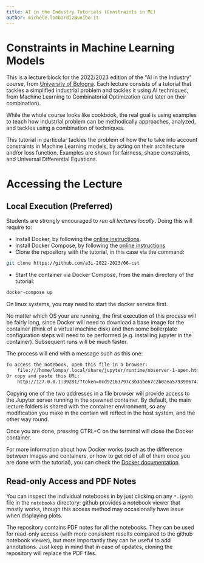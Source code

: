 ```yaml
---
title: AI in the Industry Tutorials (Constraints in ML)
author: michele.lombardi2@unibo.it
---
```


# Constraints in Machine Learning Models #

This is a lecture block for the 2022/2023 edition of the "AI in the Industry" course, from [University of Bologna](https://www.unibo.it). Each lecture consists of a tutorial that tackles a simplified industrial problem and tackles it using AI techniques, from Machine Learning to Combinatorial Optimization (and later on their combination).

While the whole course looks like cookbook, the real goal is using examples to teach how industrial problem can be methodically approaches, analyzed, and tackles using a combination of techniques.

This tutorial in particular tackles the problem of how the to take into account constraints in Machine Learning models, by acting on their architecture and/or loss function. Examples are shown for fairness, shape constraints, and Universal Differential Equations.

# Accessing the Lecture #

## Local Execution (Preferred) ##

Students are strongly encouraged to _run all lectures locally_. Doing this will require to:

* Install Docker, by following the [online instructions](https://docs.docker.com/get-docker/).
* Install Docker Compose, by following the [online
instructions](https://docs.docker.com/compose/install/)
* Clone the repository with the tutorial, in this case via the command:
```sh
git clone https://github.com/a3i-2022-2023/06-cst
```
* Start the container via Docker Compose, from the main directory of the
tutorial:
```sh
docker-compose up
```

On linux systems, you may need to start the docker service first.

No matter which OS your are running, the first execution of this process will be fairly long, since Docker will need to download a base image for the container (think of a virtual machine disk) and then some boilerplate configuration steps will need to be performed (e.g. installing jupyter in the container). Subsequent runs will be much faster.

The process will end with a message such as this one:
```sh
To access the notebook, open this file in a browser:
    file:///home/lompa/.local/share/jupyter/runtime/nbserver-1-open.html
Or copy and paste this URL:
    http://127.0.0.1:39281/?token=0cd92163797c3b3abe67c2b0aea57939867477d6068708a2
```
Copying one of the two addresses in a file browser will provide access to the Jupyter server running in the spawned container. By default, the main lecture folders is shared with the container environment, so any modification you make in the contain will reflect in the host system, and the other way round.

Once you are done, pressing CTRL+C on the terminal will close the Docker container.

For more information about how Docker works (such as the difference between images and containers, or how to get rid of all of them once you are done with the tutorial), you can check the [Docker documentation](https://docs.docker.com/).

## Read-only Access and PDF Notes ##

You can inspect the individual notebooks in by just clicking on any `*.ipynb` file in the `notebooks` directory: github provides a notebook viewer that mostly works, though this access method may occasionally have issue when displaying plots.

The repository contains PDF notes for all the notebooks. They can be used for read-only access (with more consistent results compared to the github notebook viewer), but more importantly they can be useful to add annotations. Just keep in mind that in case of updates, cloning the repository will replace the PDF files.
